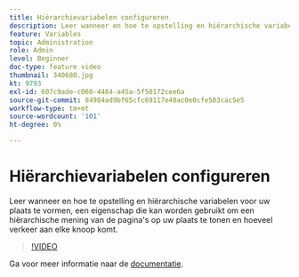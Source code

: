 ```yaml
---
title: Hiërarchievariabelen configureren
description: Leer wanneer en hoe te opstelling en hiërarchische variabelen voor uw plaats te vormen, een eigenschap die kan worden gebruikt om een hiërarchische mening van de pagina's op uw plaats te tonen en hoeveel verkeer aan elke knoop komt.
feature: Variables
topic: Administration
role: Admin
level: Beginner
doc-type: feature video
thumbnail: 340680.jpg
kt: 9793
exl-id: 607c9ade-c060-4484-a45a-5f50172cee6a
source-git-commit: 84984ad9bf65cfc69117e40ac0e0cfe503cac5e5
workflow-type: tm+mt
source-wordcount: '101'
ht-degree: 0%

---
```


# Hiërarchievariabelen configureren

Leer wanneer en hoe te opstelling en hiërarchische variabelen voor uw plaats te vormen, een eigenschap die kan worden gebruikt om een hiërarchische mening van de pagina&#39;s op uw plaats te tonen en hoeveel verkeer aan elke knoop komt.

>[!VIDEO](https://video.tv.adobe.com/v/340680/?quality=12&learn=on)

Ga voor meer informatie naar de [documentatie](https://experienceleague.adobe.com/docs/analytics/implementation/vars/page-vars/hier.html).
